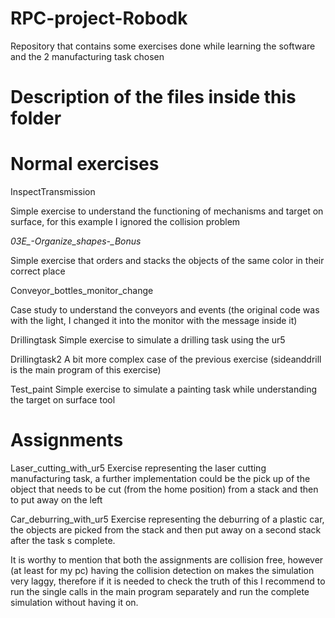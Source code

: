 # RPC-project-Robodk
Repository that contains some exercises done while learning the software and the 2 manufacturing task chosen

# Description of the files inside this folder
  # Normal exercises
  InspectTransmission
  
  Simple exercise to understand the functioning of mechanisms and target on surface, for this example I ignored the collision problem
  
  *03E_-_Organize_shapes_-_Bonus*
  
  Simple exercise that orders and stacks the objects of the same color in their correct place
  
  Conveyor_bottles_monitor_change
  
  Case study to understand the conveyors and events (the original code was with the light, I changed it into the monitor with the message inside it)
  
  Drillingtask
  Simple exercise to simulate a drilling task using the ur5
  
  Drillingtask2
  A bit more complex case of the previous exercise (sideanddrill is the main program of this exercise)
  
  Test_paint
  Simple exercise to simulate a painting task while understanding the target on surface tool


  # Assignments

  Laser_cutting_with_ur5
  Exercise representing the laser cutting manufacturing task, a further implementation could be the pick up of the object that needs to be cut (from the home position) from a stack
  and then to put away on the left
  
  Car_deburring_with_ur5
  Exercise representing the deburring of a plastic car, the objects are picked from the stack and then put away on a second stack after the task s complete.

It is worthy to mention that both the assignments are collision free, however (at least for my pc) having the collision detection on makes the simulation very 
laggy, therefore if it is needed to check the truth of this I recommend to run the single calls in the main program separately and run the complete simulation without
having it on.
